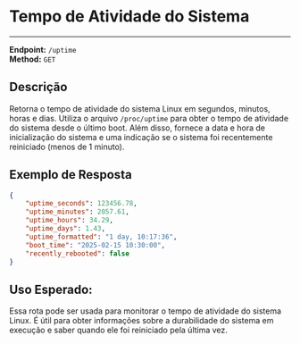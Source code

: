 # Tempo de Atividade do Sistema
----------------------------

**Endpoint:** `/uptime`  
**Method:** `GET`

## Descrição

Retorna o tempo de atividade do sistema Linux em segundos, minutos, horas e dias. 
Utiliza o arquivo `/proc/uptime` para obter o tempo de atividade do sistema desde o último boot. 
Além disso, fornece a data e hora de inicialização do sistema e uma indicação se o sistema foi recentemente reiniciado (menos de 1 minuto).

## Exemplo de Resposta

```json
{
    "uptime_seconds": 123456.78,
    "uptime_minutes": 2057.61,
    "uptime_hours": 34.29,
    "uptime_days": 1.43,
    "uptime_formatted": "1 day, 10:17:36",
    "boot_time": "2025-02-15 10:30:00",
    "recently_rebooted": false
}
```

## Uso Esperado:

Essa rota pode ser usada para monitorar o tempo de atividade do sistema Linux. 
É útil para obter informações sobre a durabilidade do sistema em execução e saber quando ele foi reiniciado pela última vez.